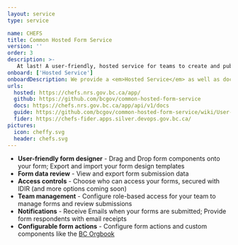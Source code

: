 ```yaml
---
layout: service
type: service

name: CHEFS
title: Common Hosted Form Service
version: ''
order: 3
description: >-
   At last! A user-friendly, hosted service for teams to create and publish their own web forms.   Complex form designs, custom access control, secure and highly available - made simple and maintained by the Common Services team and available for your next web form project.
onboard: ['Hosted Service']
onboardDescription: We provide a <em>Hosted Service</em> as well as documented <em>open-source code</em> for hosting your own form service.
urls:
  hosted: https://chefs.nrs.gov.bc.ca/app/
  github: https://github.com/bcgov/common-hosted-form-service
  docs: https://chefs.nrs.gov.bc.ca/app/api/v1/docs
  guide: https://github.com/bcgov/common-hosted-form-service/wiki/User-Guide
  fider: https://chefs-fider.apps.silver.devops.gov.bc.ca/
pictures:
  icon: cheffy.svg
  header: chefs.svg
---
```

- **User-friendly form designer** - Drag and Drop form components onto your form; Export and import your form design templates
- **Form data review** - View and export form submission data
- **Access controls** - Choose who can access your forms, secured with IDIR (and more options coming soon)
- **Team management** - Configure role-based access for your team to manage forms and review submissions
- **Notifications** - Receive Emails when your forms are submitted; Provide form respondents with email receipts
- **Configurable form actions** - Configure form actions and custom components like the <a href="https://www.orgbook.gov.bc.ca/en/home" target="_blank">BC Orgbook</a>

